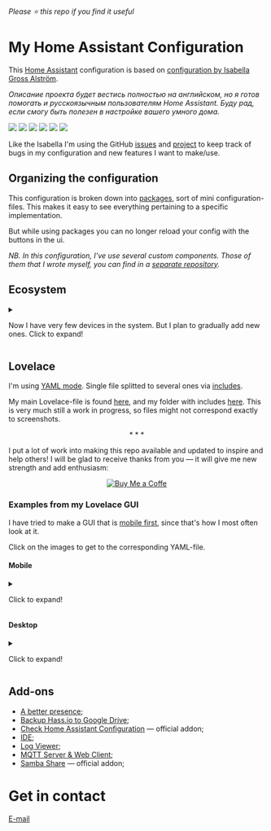 *Please :star: this repo if you find it useful*

# My Home Assistant Configuration

This [Home Assistant](https://www.home-assistant.io/) configuration is based on [configuration by Isabella Gross Alström](https://isabellaalstrom.github.io/).

*Описание проекта будет вестись полностью на английском, но я готов помогать и русскоязычным пользователям Home Assistant. Буду рад, если смогу быть полезен в настройке вашего умного дома.*

![](https://img.shields.io/maintenance/yes/2019.svg?style=popout)
![](https://img.shields.io/travis/Limych/HomeAssistantConfiguration.svg?style=popout&label=Config+Check)
![](https://img.shields.io/github/last-commit/Limych/HomeAssistantConfiguration.svg?style=popout)
![](https://img.shields.io/github/issues-raw/Limych/HomeAssistantConfiguration.svg?label=Open%20todos&style=popout)
![](https://img.shields.io/github/issues-closed-raw/Limych/HomeAssistantConfiguration.svg?colorB=green&label=Closed%20todos&style=popout)
![](https://img.shields.io/github/issues/Limych/HomeAssistantConfiguration/bug.svg?colorB=red&label=Bugs&style=popout)

Like the Isabella I'm using the GitHub [issues](https://github.com/Limych/HomeAssistantConfiguration/issues) and [project](https://github.com/Limych/HomeAssistantConfiguration/projects/1) to keep track of bugs in my configuration and new features I want to make/use.

## Organizing the configuration

This configuration is broken down into [packages](https://www.home-assistant.io/docs/configuration/packages/), sort of mini configuration-files. This makes it easy to see everything pertaining to a specific implementation.

But while using packages you can no longer reload your config with the buttons in the ui.

*NB. In this configuration, I've use several custom components. Those of them that I wrote myself, you can find in a [separate repository](https://github.com/Limych/HomeAssistantComponents).*

## Ecosystem

<details>
    <summary><p>Now I have very few devices in the system. But I plan to gradually add new ones. Click to expand!</p></summary>

Now I am running Hass.io on my NAS into Bhyve virtual machine which emulates [Raspberry Pi 3 Model B+](https://www.raspberrypi.org/products/raspberry-pi-3-model-b-plus/).

* **Personal gadgets:**
    1. Android devices (Phones and Tablets);
* **Media:**
    1. Two [LinkPlay-driven](https://linkplay.com/) Wireless Speakers;
    1. [FreeNAS](https://freenas.org/) File Server;
    1. [Emby](https://emby.media/) Media Server;
* **Network:**
    1. [Transmission](https://transmissionbt.com/) BitTorrent Client;
    1. [Sonarr](https://sonarr.tv/) TV-series Monitoring Server;
    1. [Syncthing](https://syncthing.net/) Sync Client;
    1. [Gogs](https://gogs.io/) Git Server;
* **Security:**
    1. [OPNsense-driven](https://opnsense.org/) Network Firewall;
    1. [Beward DS06M](https://www.beward.ru/katalog/ip-videodomofony/vyzyvnye-paneli/vyzyvnaya-panel-ds06m/) Doorbell;
* **Climate:**
    1. Home made [ESP32-driven](https://ru.wikipedia.org/wiki/ESP32) climate sensor (now only indoor Pressure, Humidity & Temperature);

</details>

## Lovelace

I'm using [YAML mode](https://www.home-assistant.io/lovelace/yaml-mode/). Single file splitted to several ones via [includes](https://www.home-assistant.io/docs/configuration/splitting_configuration/).

My main Lovelace-file is found [here](https://github.com/Limych/HomeAssistantConfiguration/blob/master/ui-lovelace.yaml), and my folder with includes [here](https://github.com/Limych/HomeAssistantConfiguration/tree/master/lovelace). This is very much still a work in progress, so files might not correspond exactly to screenshots.

<p align="center">* * *</p>
I put a lot of work into making this repo available and updated to inspire and help others! I will be glad to receive thanks from you — it will give me new strength and add enthusiasm:
<p align="center"><a href="https://www.paypal.com/cgi-bin/webscr?cmd=_donations&business=UAGFL5L6M8RN2&item_name=[hass-config]+Donation+for+a+big+barrel+of+coffee+:)&currency_code=EUR&source=url"><img alt="Buy Me a Coffe" src="https://raw.githubusercontent.com/Limych/HomeAssistantConfiguration/master/docs/images/donate-with-paypal.png"></a></p>

### Examples from my Lovelace GUI

I have tried to make a GUI that is [mobile first](https://medium.com/@Vincentxia77/what-is-mobile-first-design-why-its-important-how-to-make-it-7d3cf2e29d00), since that's how I most often look at it.

Click on the images to get to the corresponding YAML-file.

#### Mobile

<details>
    <summary><p>Click to expand!</p></summary>

Home view

[![](https://raw.githubusercontent.com/Limych/HomeAssistantConfiguration/master/docs/images/mobile_home.jpg)](https://github.com/Limych/HomeAssistantConfiguration/blob/master/lovelace/00_home_view.yaml)

Home info

[![](https://raw.githubusercontent.com/Limych/HomeAssistantConfiguration/master/docs/images/mobile_home_info.jpg)](https://github.com/Limych/HomeAssistantConfiguration/blob/master/lovelace/10_home_info_view.yaml)

System info

[![](https://raw.githubusercontent.com/Limych/HomeAssistantConfiguration/master/docs/images/mobile_system_info.jpg)](https://github.com/Limych/HomeAssistantConfiguration/blob/master/lovelace/30_system_info_view.yaml)

Automations view

[![](https://raw.githubusercontent.com/Limych/HomeAssistantConfiguration/master/docs/images/mobile_automations.jpg)](https://github.com/Limych/HomeAssistantConfiguration/blob/master/lovelace/00_automations_view.yaml)

</details>

#### Desktop

<details>
    <summary><p>Click to expand!</p></summary>

Home view

[![](https://raw.githubusercontent.com/Limych/HomeAssistantConfiguration/master/docs/images/desktop_home.jpg)](https://github.com/Limych/HomeAssistantConfiguration/blob/master/lovelace/00_home_view.yaml)

Home info

[![](https://raw.githubusercontent.com/Limych/HomeAssistantConfiguration/master/docs/images/desktop_home_info.jpg)](https://github.com/Limych/HomeAssistantConfiguration/blob/master/lovelace/10_home_info_view.yaml)

System info

[![](https://raw.githubusercontent.com/Limych/HomeAssistantConfiguration/master/docs/images/desktop_system_info.jpg)](https://github.com/Limych/HomeAssistantConfiguration/blob/master/lovelace/30_system_info_view.yaml)

Automations view

[![](https://raw.githubusercontent.com/Limych/HomeAssistantConfiguration/master/docs/images/desktop_automations.jpg)](https://github.com/Limych/HomeAssistantConfiguration/blob/master/lovelace/00_automations_view.yaml)

</details>

## Add-ons

* [A better presence](https://github.com/helto4real/hassio-add-ons/tree/master/presence);
* [Backup Hass.io to Google Drive](https://github.com/samccauley/addon-hassiogooglebackup#readme);
* [Check Home Assistant Configuration](https://www.home-assistant.io/addons/check_config/) — official addon;
* [IDE](https://github.com/hassio-addons/addon-ide/blob/master/README.md);
* [Log Viewer](https://github.com/hassio-addons/addon-log-viewer);
* [MQTT Server & Web Client](https://github.com/hassio-addons/addon-mqtt/blob/master/README.md);
* [Samba Share](https://www.home-assistant.io/addons/samba/) — official addon;

# Get in contact

[E-mail](mailto:andrey@khrolenok.ru)
